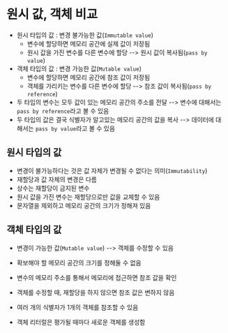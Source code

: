 #	원시 값, 객체 비교

- 원시 타입의 값 : 변경 불가능한 값(`Immutable value`)
  - 변수에 할당하면 메모리 공간에 실제 값이 저장됨
  - 원시 값을 가진 변수를 다른 변수에 할당 --> 원시 값이 복사됨(`pass by value`)
- 객체 타입의 값 : 변경 가능한 값(`Mutable value`)
  - 변수에 할당하면 메모리 공간에 참조 값이 저장됨
  - 객체를 가리키는 변수를 다른 변수에 할당 --> 참조 값이 복사됨(`pass by reference`)
- 두 타입의 변수는 모두 값이 있는 메모리 공간의 주소를 전달 --> 변수에 대해서는 `pass by reference`라고 볼 수 있음
- 두 타입의 값은 결국 식별자가 알고있는 메모리 공간의 값을 복사 --> 데이터에 대해서는 `pass by value`라고 볼 수 있음



##	원시 타입의 값

- 변경이 불가능하다는 것은 값 자체가 변경될 수 없다는 의미(`Immutability`)
- 재할당과 값 자체의 변경은 다름
- 상수는 재할당이 금지된 변수
- 원시 값을 가진 변수는 재할당으로만 값을 교체할 수 있음
- 문자열을 제외하고 메모리 공간의 크기가 정해져 있음



##	객체 타입의 값

- 변경이 가능한 값(`Mutable value`) --> 객체를 수정할 수 있음

- 확보해야 할 메모리 공간의 크기를 정해둘 수 없음

- 변수의 메모리 주소를 통해서 메모리에 접근하면 참조 값을 확인

- 객체를 수정할 때, 재할당을 하지 않으면 참조 값은 변하지 않음

- 여러 개의 식별자가 1개의 객체를 참조할 수 있음

- 객체 리터럴은 평가될 때마다 새로운 객체를 생성함

  